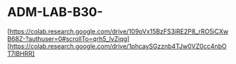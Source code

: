 # ADM-LAB-B30-

[https://colab.research.google.com/drive/109oVx15BzFS3iRE2P8_rRO5iCXwB68Z-?authuser=0#scrollTo=qrh5_lvZiqg]
[https://colab.research.google.com/drive/1phcaySGzznb4TJw0VZ0cc4nbOT7lBHRR]
